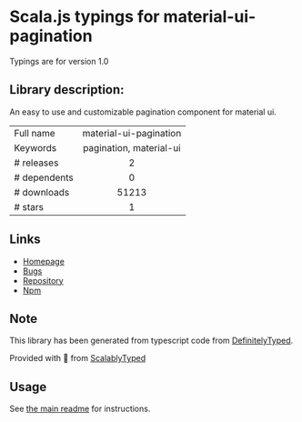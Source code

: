 
# Scala.js typings for material-ui-pagination

Typings are for version 1.0

## Library description:
An easy to use and customizable pagination component for material ui.

|                    |                 |
| ------------------ | :-------------: |
| Full name          | material-ui-pagination |
| Keywords           | pagination, material-ui |
| # releases         | 2 |
| # dependents       | 0 |
| # downloads        | 51213 |
| # stars            | 1 |

## Links
- [Homepage](https://github.com/lo-tp/material-ui-pagination#readme)
- [Bugs](https://github.com/lo-tp/material-ui-pagination/issues)
- [Repository](https://github.com/lo-tp/material-ui-pagination)
- [Npm](https://www.npmjs.com/package/material-ui-pagination)
    


## Note
This library has been generated from typescript code from [DefinitelyTyped](https://definitelytyped.org).

Provided with :purple_heart: from [ScalablyTyped](https://github.com/oyvindberg/ScalablyTyped)

## Usage
See [the main readme](../../readme.md) for instructions.



